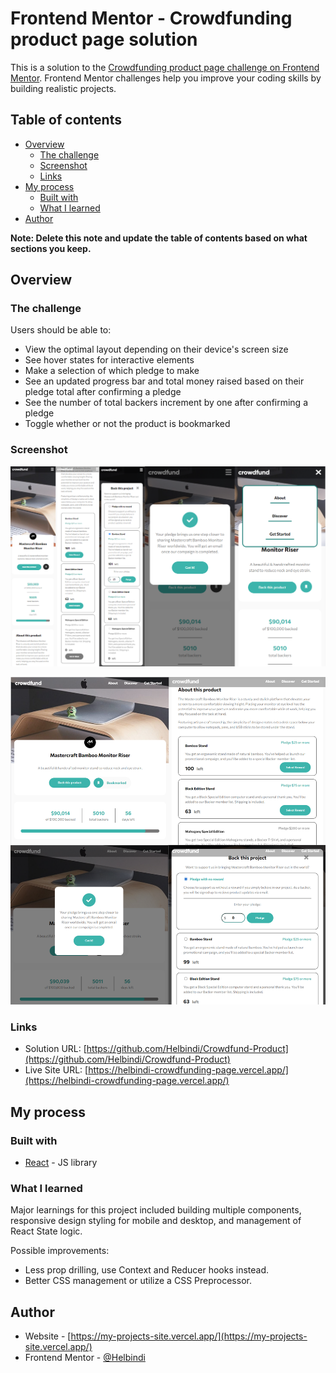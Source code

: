 # Frontend Mentor - Crowdfunding product page solution

This is a solution to the [Crowdfunding product page challenge on Frontend Mentor](https://www.frontendmentor.io/challenges/crowdfunding-product-page-7uvcZe7ZR). Frontend Mentor challenges help you improve your coding skills by building realistic projects.

## Table of contents

- [Overview](#overview)
  - [The challenge](#the-challenge)
  - [Screenshot](#screenshot)
  - [Links](#links)
- [My process](#my-process)
  - [Built with](#built-with)
  - [What I learned](#what-i-learned)
- [Author](#author)

**Note: Delete this note and update the table of contents based on what sections you keep.**

## Overview

### The challenge

Users should be able to:

- View the optimal layout depending on their device's screen size
- See hover states for interactive elements
- Make a selection of which pledge to make
- See an updated progress bar and total money raised based on their pledge total after confirming a pledge
- See the number of total backers increment by one after confirming a pledge
- Toggle whether or not the product is bookmarked

### Screenshot

![1677309179103](image/README/1677309179103.png)

![1677309185854](image/README/1677309185854.png)

### Links

- Solution URL: [https://github.com/Helbindi/Crowdfund-Product](https://github.com/Helbindi/Crowdfund-Product)
- Live Site URL: [https://helbindi-crowdfunding-page.vercel.app/](https://helbindi-crowdfunding-page.vercel.app/)

## My process

### Built with

- [React](https://reactjs.org/) - JS library

### What I learned

Major learnings for this project included building multiple components, responsive design styling for mobile and desktop, and management of React State logic.

Possible improvements:

- Less prop drilling, use Context and Reducer hooks instead.
- Better CSS management or utilize a CSS Preprocessor.

## Author

- Website - [https://my-projects-site.vercel.app/](https://my-projects-site.vercel.app/)
- Frontend Mentor - [@Helbindi](https://www.frontendmentor.io/profile/Helbind)
